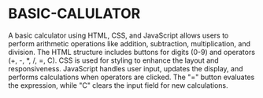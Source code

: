 # BASIC-CALULATOR
A basic calculator using HTML, CSS, and JavaScript allows users to perform arithmetic operations like addition, subtraction, multiplication, and division. The HTML structure includes buttons for digits (0-9) and operators (+, -, *, /, =, C). CSS is used for styling to enhance the layout and responsiveness. JavaScript handles user input, updates the display, and performs calculations when operators are clicked. The "=" button evaluates the expression, while "C" clears the input field for new calculations. 
